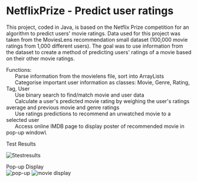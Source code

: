 # NetflixPrize - Predict user ratings

This project, coded in Java, is based on the Netflix Prize competition for an algorithm to predict users' movie ratings. Data used for this project was taken from the MoviesLens recommendation small dataset (100,000 movie ratings from 1,000 different users). The goal was to use information from the dataset to create a method of predicting users' ratings of a movie based on their other movie ratings.

Functions:\
&nbsp;&nbsp;&nbsp;&nbsp;&nbsp; Parse information from the movielens file, sort into ArrayLists\
&nbsp;&nbsp;&nbsp;&nbsp;&nbsp; Categorise important user information as classes: Movie, Genre, Rating, Tag, User\
&nbsp;&nbsp;&nbsp;&nbsp;&nbsp; Use binary search to find/match movie and user data\
&nbsp;&nbsp;&nbsp;&nbsp;&nbsp; Calculate a user's predicted movie rating by weighing the user's ratings average and previous movie and genre ratings\
&nbsp;&nbsp;&nbsp;&nbsp;&nbsp; Use ratings predictions to recommend an unwatched movie to a selected user\
&nbsp;&nbsp;&nbsp;&nbsp;&nbsp; Access online IMDB page to display poster of recommended movie in pop-up window\

Test Results

![5testresults](https://github.com/hwang635/HS/blob/master/NetflixPrize/NetflixPrize%20Results.PNG)

Pop-up Display\
![pop-up](https://github.com/hwang635/HS/blob/master/NetflixPrize/NetflixPrizePopup.PNG)
![movie display](https://github.com/hwang635/HS/blob/master/NetflixPrize/NetflixPrizeDisplay.PNG)
